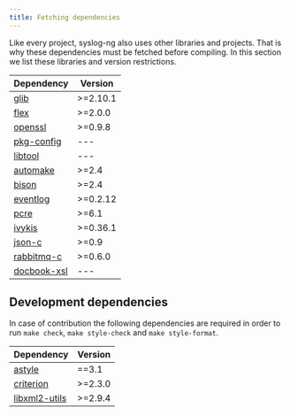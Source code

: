 ```yaml
---
title: Fetching dependencies
---
```


[gh:glib]: http://github.com/GNOME/glib
[gh:flex]: https://github.com/westes/flex
[gh:openssl]: http://github.com/openssl/openssl
[ref:pkg-config]: http://www.freedesktop.org/wiki/Software/pkg-config/
[ref:libtool]: http://www.gnu.org/software/libtool/
[ref:automake]: http://www.gnu.org/software/automake/
[ref:bison]: http://www.gnu.org/software/bison/
[gh:eventlog]: https://github.com/balabit/eventlog
[ref:pcre]: http://www.pcre.org
[gh:ivykis]: http://github.com/buytenh/ivykis
[gh:json-c]: http://github.com/json-c/
[gh:rabbitmq-c]: http://github.com/alanxz/rabbitmq-c
[ref:docbook]: http://www.sagehill.net/docbookxsl/
[ref:astyle]: http://astyle.sourceforge.net/
[gh:criterion]: http://github.com/Snaipe/Criterion
[ref:libxml2]: http://www.xmlsoft.org/

Like every project, syslog-ng also uses other libraries and projects. 
That is why these dependencies must be fetched before compiling. 
In this section we list these libraries and version restrictions.

|Dependency                     |   Version    |
|-------------------------------|--------------|
|[glib][gh:glib]                |>=2.10.1      |
|[flex][gh:flex]                |>=2.0.0       |
|[openssl][gh:openssl]          |>=0.9.8       |
|[pkg-config][ref:pkg-config]   |---           |
|[libtool][ref:libtool]         |---           |
|[automake][ref:automake]       |>=2.4         |
|[bison][ref:bison]             |>=2.4         |
|[eventlog][gh:eventlog]        |>=0.2.12      |
|[pcre][ref:pcre]               |>=6.1         |
|[ivykis][gh:ivykis]            |>=0.36.1      |
|[json-c][gh:json-c]            |>=0.9         |
|[rabbitmq-c][gh:rabbitmq-c]    |>=0.6.0       |
|[docbook-xsl][ref:docbook]     |---           |

## Development dependencies

In case of contribution the following dependencies are required 
in order to run `make check`, `make style-check` and `make style-format`.

|Dependency                     |   Version    |
|-------------------------------|--------------|
|[astyle][ref:astyle]           |==3.1         |
|[criterion][gh:criterion]      |>=2.3.0       |
|[libxml2-utils][ref:libxml2]   |>=2.9.4       |
